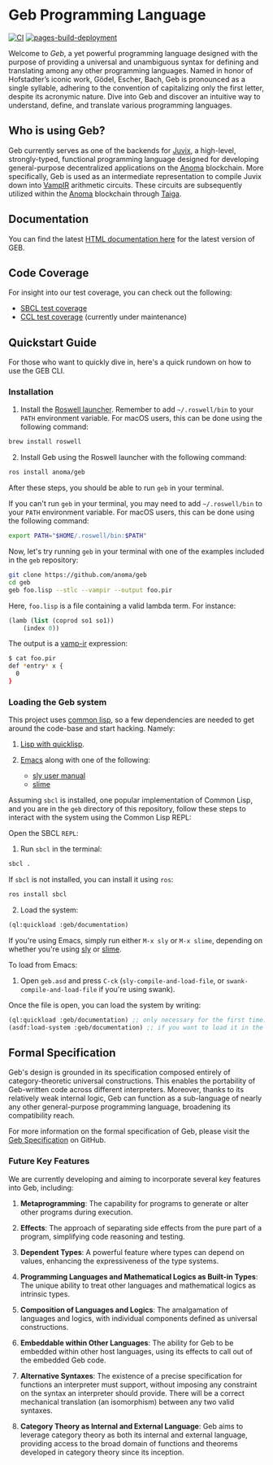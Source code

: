# Geb Programming Language

[![CI](https://github.com/anoma/geb/actions/workflows/ci.yml/badge.svg)](https://github.com/anoma/geb/actions/workflows/ci.yml)
 [![pages-build-deployment](https://github.com/anoma/geb/actions/workflows/pages/pages-build-deployment/badge.svg)](https://github.com/anoma/geb/actions/workflows/pages/pages-build-deployment)


Welcome to *Geb*, a yet powerful programming language designed with the
purpose of providing a universal and unambiguous syntax for defining and
translating among any other programming languages. Named in honor of
Hofstadter’s iconic work, Gödel, Escher, Bach, Geb is pronounced as a
single syllable, adhering to the convention of capitalizing only the first
letter, despite its acronymic nature. Dive into Geb and discover an
intuitive way to understand, define, and translate various programming
languages.

## Who is using Geb?

Geb currently serves as one of the backends for
[Juvix](https://docs.juvix.org), a high-level, strongly-typed, functional
programming language designed for developing general-purpose decentralized
applications on the [Anoma](https://anoma.net) blockchain. More
specifically, Geb is used as an intermediate representation to compile
Juvix down into [VampIR](https://github.com/anoma/vamp-ir) arithmetic
circuits. These circuits are subsequently utilized within the
[Anoma](https://anoma.net) blockchain through
[Taiga](https://github.com/anoma/taiga).


## Documentation

You can find the latest [HTML documentation
here](https://anoma.github.io/geb/) for the latest version of GEB.

## Code Coverage

For insight into our test coverage, you can check out the following:

- [SBCL test coverage](https://anoma.github.io/geb/tests/cover-index.html)
- [CCL test coverage](https://anoma.github.io/geb/tests/report.html)
  (currently under maintenance)

## Quickstart Guide

For those who want to quickly dive in, here's a quick rundown on how to use
the GEB CLI.

### Installation

1. Install the [Roswell
   launcher](https://github.com/roswell/roswell/wiki/Installation).
   Remember to add `~/.roswell/bin` to your `PATH` environment variable.
   For macOS users, this can be done using the following command:

```bash
brew install roswell
```

2. Install Geb using the Roswell launcher with the following command:

```bash
ros install anoma/geb
```

After these steps, you should be able to run `geb` in your terminal. 

If you can't run `geb` in your terminal, you may need to add
`~/.roswell/bin` to your `PATH` environment variable. For macOS users, this
can be done using the following command:

```bash
export PATH="$HOME/.roswell/bin:$PATH"
```

Now, let's try running `geb` in your terminal with one of the examples
included in the `geb` repository:

```bash
git clone https://github.com/anoma/geb
cd geb
geb foo.lisp --stlc --vampir --output foo.pir
```

Here, `foo.lisp` is a file containing a valid lambda term. For instance:

```lisp
(lamb (list (coprod so1 so1))
    (index 0))
```

The output is a [vamp-ir](https://github.com/anoma/vamp-ir) expression:

```bash
$ cat foo.pir
def *entry* x {
  0
}
```

### Loading the Geb system

This project uses [common lisp](https://common-lisp.net/), so a few
   dependencies are needed to get around the code-base and start hacking.
   Namely:

1. [Lisp with quicklisp](https://lisp-lang.org/learn/getting-started/).

2. [Emacs](https://en.wikipedia.org/wiki/Emacs) along with one of the
   following:

    - [sly user manual](http://joaotavora.github.io/sly/)
    - [slime](https://github.com/slime/slime)

Assuming `sbcl` is installed, one popular implementation of Common Lisp,
and you are in the `geb` directory of this repository, follow these steps
to interact with the system using the Common Lisp REPL:

Open the SBCL `REPL`:

1. Run `sbcl` in the terminal:

```bash
sbcl .
```

If `sbcl` is not installed, you can install it using `ros`:

```bash
ros install sbcl
```

2. Load the system:

```lisp
(ql:quickload :geb/documentation)
```

If you're using Emacs, simply run either `M-x sly` or `M-x slime`,
depending on whether you're using [sly](https://github.com/joaotavora/sly)
or [slime](https://github.com/slime/slime).

To load from Emacs:

1. Open `geb.asd` and press `C-ck` (`sly-compile-and-load-file`, or
   `swank-compile-and-load-file` if you're using swank).

Once the file is open, you can load the system by writing:

```lisp
(ql:quickload :geb/documentation) ;; only necessary for the first time!
(asdf:load-system :geb/documentation) ;; if you want to load it in the future
```

## Formal Specification

Geb's design is grounded in its specification composed entirely of
category-theoretic universal constructions. This enables the portability of
Geb-written code across different interpreters. Moreover, thanks to its
relatively weak internal logic, Geb can function as a sub-language of
nearly any other general-purpose programming language, broadening its
compatibility reach.

For more information on the formal specification of Geb, please visit the
[Geb Specification](https://github.com/anoma/geb-spec) on GitHub.

### Future Key Features

We are currently developing and aiming to incorporate several key features
into Geb, including:

1. **Metaprogramming**: The capability for programs to generate or alter
   other programs during execution.

2. **Effects**: The approach of separating side effects from the pure part
   of a program, simplifying code reasoning and testing.

3. **Dependent Types**: A powerful feature where types can depend on
   values, enhancing the expressiveness of the type systems.

4. **Programming Languages and Mathematical Logics as Built-in Types**: The
   unique ability to treat other languages and mathematical logics as
   intrinsic types.

5. **Composition of Languages and Logics**: The amalgamation of languages
   and logics, with individual components defined as universal
   constructions.

6. **Embeddable within Other Languages**: The ability for Geb to be
   embedded within other host languages, using its effects to call out of
   the embedded Geb code.

7. **Alternative Syntaxes**: The existence of a precise specification for
   functions an interpreter must support, without imposing any constraint
   on the syntax an interpreter should provide. There will be a correct
   mechanical translation (an isomorphism) between any two valid syntaxes.

8. **Category Theory as Internal and External Language**: Geb aims to
   leverage category theory as both its internal and external language,
   providing access to the broad domain of functions and theorems developed
   in category theory since its inception.
